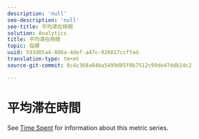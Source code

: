 ```yaml
---
description: 'null'
seo-description: 'null'
seo-title: 平均滞在時間
solution: Analytics
title: 平均滞在時間
topic: 指標
uuid: 593d05a4-806a-4def-a47c-926817ccffad
translation-type: tm+mt
source-git-commit: 8c4c368a84ba5499d85f0b7512c99de47ddb14c2

---
```



# 平均滞在時間

See [Time Spent](/help/components/c-variables/c-metrics/metrics-time-spent.md) for information about this metric series.
